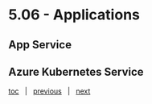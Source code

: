 # 5.06 - Applications



## App Service




## Azure Kubernetes Service





[toc](June_2021.md) &nbsp; |  &nbsp; [previous](5_05_azure_databricks.md) &nbsp; | &nbsp; [next](5_07_kafka.md) &nbsp;
